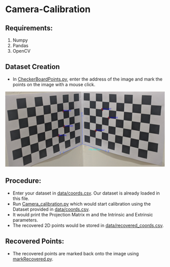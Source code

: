 # Camera-Calibration

## Requirements:
1. Numpy
2. Pandas
3. OpenCV

## Dataset Creation
- In [CheckerBoardPoints.py](./CheckerBoardPoints.py), enter the address of the image and mark the points on the image with a mouse click.

![CheckerBoard](./data/images/coords_camera.png)

## Procedure:
- Enter your dataset in [data/coords.csv](./data/coords.csv). Our dataset is already loaded in this file.
- Run [Camera_calibration.py](./Camera_calibration.py) which would start calibration using the Dataset provided in [data/coords.csv](./data/coords.csv). 
- It would print the Projection Matrix m and the Intrinsic and Extrinsic parameters.
- The recovered 2D points would be stored in [data/recovered_coords.csv](./data/recovered_coords.csv).

## Recovered Points:
- The recovered points are marked back onto the image using [markRecovered.py](./markRecovered.py).
